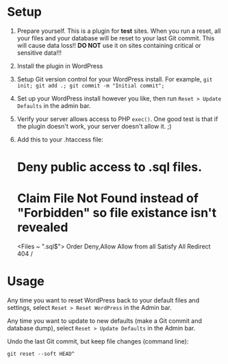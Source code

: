 # Setup

1. Prepare yourself. This is a plugin for **test** sites. When you run a reset, all your files and your database will be reset to your last Git commit. This will cause data loss!! **DO NOT** use it on sites containing critical or sensitive data!!!
1. Install the plugin in WordPress
1. Setup Git version control for your WordPress install. For example, `git init; git add .; git commit -m "Initial commit";`
1. Set up your WordPress install however you like, then run `Reset > Update Defaults` in the admin bar.
1. Verify your server allows access to PHP `exec()`. One good test is that if the plugin doesn't work, your server doesn't allow it. ;)
1. Add this to your .htaccess file:

    # Deny public access to .sql files.
    # Claim File Not Found instead of "Forbidden" so file existance isn't revealed
    <Files ~ "\.sql$">
    	Order Deny,Allow
    	Allow from all
    	Satisfy All
    	Redirect 404 /
    </Files>

# Usage

Any time you want to reset WordPress back to your default files and settings, select `Reset > Reset WordPress` in the Admin bar.

Any time you want to update to new defaults (make a Git commit and database dump), select `Reset > Update Defaults` in the Admin bar.

Undo the last Git commit, but keep file changes (command line):

`git reset --soft HEAD^`